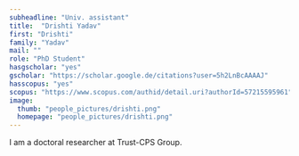```yaml
---
subheadline: "Univ. assistant"
title:  "Drishti Yadav"
first: "Drishti"
family: "Yadav"
mail: ""
role: "PhD Student"
hasgscholar: "yes"
gscholar: "https://scholar.google.de/citations?user=5h2LnBcAAAAJ"
hasscopus: "yes"
scopus: "https://www.scopus.com/authid/detail.uri?authorId=57215595961"
image:
  thumb: "people_pictures/drishti.png"
  homepage: "people_pictures/drishti.png"
---
```


<!--more-->

I am a doctoral researcher at Trust-CPS Group.

